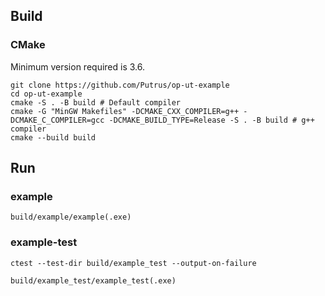 ## Build
### CMake
Minimum version required is 3.6.
```
git clone https://github.com/Putrus/op-ut-example
cd op-ut-example
cmake -S . -B build # Default compiler
cmake -G "MinGW Makefiles" -DCMAKE_CXX_COMPILER=g++ -DCMAKE_C_COMPILER=gcc -DCMAKE_BUILD_TYPE=Release -S . -B build # g++ compiler
cmake --build build
```

## Run
### example
```
build/example/example(.exe)
```
### example-test
```
ctest --test-dir build/example_test --output-on-failure

build/example_test/example_test(.exe)
```
